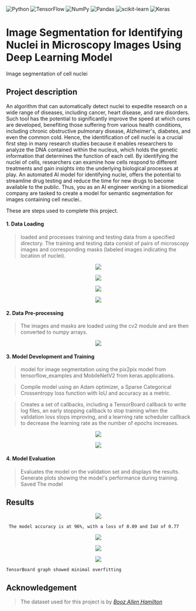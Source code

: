 

![Python](https://img.shields.io/badge/python-3670A0?style=for-the-badge&logo=python&logoColor=ffdd54)
![TensorFlow](https://img.shields.io/badge/TensorFlow-%23FF6F00.svg?style=for-the-badge&logo=TensorFlow&logoColor=white)
![NumPy](https://img.shields.io/badge/numpy-%23013243.svg?style=for-the-badge&logo=numpy&logoColor=white)
![Pandas](https://img.shields.io/badge/pandas-%23150458.svg?style=for-the-badge&logo=pandas&logoColor=white)
![scikit-learn](https://img.shields.io/badge/scikit--learn-%23F7931E.svg?style=for-the-badge&logo=scikit-learn&logoColor=white)
![Keras](https://img.shields.io/badge/Keras-%23D00000.svg?style=for-the-badge&logo=Keras&logoColor=white)


# Image Segmentation for Identifying Nuclei in Microscopy Images Using Deep Learning Model
 Image segmentation of cell nuclei

## Project description

An algorithm that can automatically detect nuclei to expedite research on a wide range of diseases, including cancer, heart disease, and rare disorders. Such tool has the potential to significantly improve the speed at which cures are developed, benefiting those suffering from various health conditions, including chronic obstructive pulmonary disease, Alzheimer's, diabetes, and even the common cold.
Hence, the identification of cell nuclei is a crucial first step in many research studies because it enables researchers to analyze the DNA contained within the nucleus, which holds the genetic information that determines the function of each cell. By identifying the nuclei of cells, researchers can examine how cells respond to different treatments and gain insights into the underlying biological processes at play. An automated AI model for identifying nuclei, offers the potential to streamline drug testing and reduce the time for new drugs to become available to the public.
Thus, you as an AI engineer working in a biomedical company are tasked to create a model for semantic segmentation for images containing cell neuclei..

These are steps used to complete this project.
 
#### 1. Data Loading
> loaded and processes training and testing data from a specified directory. The training and testing data consist of pairs of microscopy images and corresponding masks (labeled images indicating the location of nuclei). 


<p align="center"><img src = "Resources/train_input.png"></p> 
<p align="center"><img src = "Resources/train_masks.png"></p> 
<p align="center"><img src = "Resources/test_input.png"></p> 
<p align="center"><img src = "Resources/test_masks.png"></p> 

#### 2. Data Pre-processing
> The images and masks are loaded using the cv2 module and are then converted to numpy arrays.

<p align="center"><img src = "Resources/array_2_image1.png"></p> 

#### 3. Model Development and Training
>  model for image segmentation using the pix2pix model from tensorflow_examples and MobileNetV2 from keras.applications.  

> Compile model using an Adam optimizer, a Sparse Categorical Crossentropy loss function with IoU and accuracy as a metric.

> Creates a set of callbacks, including a TensorBoard callback to write log files, an early stopping callback to stop training when the validation loss stops improving, and a learning rate scheduler callback to decrease the learning rate as the number of epochs increases.

<p align="center"><img src = "Resources/ezgif.com-gif-maker.gif"></p> 
<p align="center"><img src = "Resources/model.png"></p>

#### 4. Model Evaluation
> Evaluates the model on the validation set and displays the results.
> Generate plots showing the model's performance during training.
> Saved The model

## Results
<p align="center"><img src = "Resources/deploy.PNG"></p>    
    
     The model accuracy is at 96%, with a loss of 0.09 and IoU of 0.77
     
<p align="center"><img src = "Resources/evaluation.PNG"></p> 
 
<p align="center"><img src = "Resources/tb_acc.PNG"></p> 
<p align="center"><img src = "Resources/tb_iou_loss.PNG"></p>
    
    TensorBoard graph showed minimal overfitting
    
## Acknowledgement
> The dataset used for this project is by *[Booz Allen Hamilton](https://www.kaggle.com/competitions/data-science-bowl-2018/overview)*
